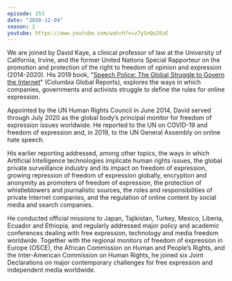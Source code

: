 ```yaml
---
episode: 253
date: "2020-12-04"
season: 2
youtube: https://www.youtube.com/watch?v=z7ySnQu3SzE
---
```

We are joined by David Kaye, a clinical professor of law at the University of
California, Irvine, and the former United Nations Special Rapporteur on the
promotion and protection of the right to freedom of opinion and expression
(2014-2020). His 2019 book, "[Speech Police: The Global Struggle to Govern the
Internet][book]" (Columbia Global Reports), explores the ways in which companies,
governments and activists struggle to define the rules for online expression.

Appointed by the UN Human Rights Council in June 2014, David served through
July 2020 as the global body’s principal monitor for freedom of expression
issues worldwide. He reported to the UN on COVID-19 and freedom of expression
and, in 2019, to the UN General Assembly on online hate speech.

His earlier reporting addressed, among other topics, the ways in which
Artificial Intelligence technologies implicate human rights issues, the global
private surveillance industry and its impact on freedom of expression, growing
repression of freedom of expression globally, encryption and anonymity as
promoters of freedom of expression, the protection of whistleblowers and
journalistic sources, the roles and responsibilities of private Internet
companies, and the regulation of online content by social media and search
companies.

He conducted official missions to Japan, Tajikistan, Turkey, Mexico, Liberia,
Ecuador and Ethiopia, and regularly addressed major policy and academic
conferences dealing with free expression, technology and media freedom
worldwide. Together with the regional monitors of freedom of expression in
Europe (OSCE), the African Commission on Human and People’s Rights, and the
Inter-American Commission on Human Rights, he joined six Joint Declarations on
major contemporary challenges for free expression and independent media
worldwide.


[book]: https://globalreports.columbia.edu/books/speech-police/
